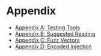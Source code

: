 # Appendix

   * [Appendix A: Testing Tools ](./appendix_a_testing_tools.html)
   * [Appendix B: Suggested Reading](./appendix_b_suggested_reading.html)
   * [Appendix C: Fuzz Vectors](./appendix_c_fuzz_vectors.html)
   * [Appendix D: Encoded Injection](./appendix_d_encoded_injection.html)
